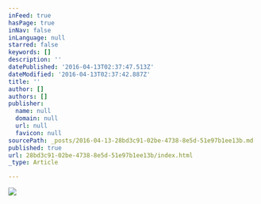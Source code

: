 ```yaml
---
inFeed: true
hasPage: true
inNav: false
inLanguage: null
starred: false
keywords: []
description: ''
datePublished: '2016-04-13T02:37:47.513Z'
dateModified: '2016-04-13T02:37:42.887Z'
title: ''
author: []
authors: []
publisher:
  name: null
  domain: null
  url: null
  favicon: null
sourcePath: _posts/2016-04-13-28bd3c91-02be-4738-8e5d-51e97b1ee13b.md
published: true
url: 28bd3c91-02be-4738-8e5d-51e97b1ee13b/index.html
_type: Article

---
```

![](https://the-grid-user-content.s3-us-west-2.amazonaws.com/618102ab-13a4-485a-b621-d08d5290eea7.jpg)